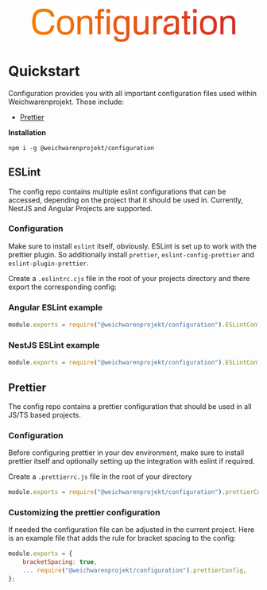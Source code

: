 <div align="center">
    <br>
    <img src="assets/logo.png" width="409" alt=""/>
</div>

# Quickstart
Configuration provides you with all important configuration files used within Weichwarenprojekt. Those include:

- [Prettier](#prettier-config)

**Installation**
``` 
npm i -g @weichwarenprojekt/configuration 
```

## ESLint
The config repo contains multiple eslint configurations that can be accessed, depending on the project that it should be used in.
Currently, NestJS and Angular Projects are supported.

### Configuration
Make sure to install `eslint` itself, obviously. ESLint is set up to work with the prettier plugin. So additionally install `prettier`, `eslint-config-prettier` and `eslint-plugin-prettier`.

Create a `.eslintrc.cjs` file in the root of your projects directory and there export the corresponding config:

### Angular ESLint example
```js
module.exports = require("@weichwarenprojekt/configuration").ESLintConfiguration.angularConfig;
```

### NestJS ESLint example
```js
module.exports = require("@weichwarenprojekt/configuration").ESLintConfiguration.nestjsConfig;
```

## Prettier
The config repo contains a prettier configuration that should be used in all JS/TS based projects.

### Configuration
Before configuring prettier in your dev environment, make sure to install prettier itself and optionally setting up the integration with eslint if required.

Create a `.prettierrc.js` file in the root of your directory
```js
module.exports = require("@weichwarenprojekt/configuration").prettierConfig;
```
 
### Customizing the prettier configuration
If needed the configuration file can be adjusted in the current project. Here is an example file that adds the rule for bracket spacing to the config:
```js
module.exports = {
    bracketSpacing: true,
    ... require("@weichwarenprojekt/configuration").prettierConfig,
};
```
